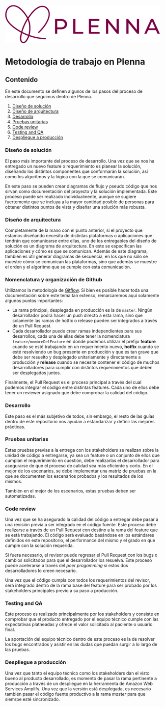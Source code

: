 ![Logo de Plenna](/assets/logo.png)

# Metodología de trabajo en Plenna

## **Contenido**

En este documento se definen algunos de los pasos del proceso de desarrollo que seguimos dentro de Plenna.

1. [Diseño de solución](#diseño-de-solución)
2. [Diseño de arquitectura](#diseño-de-arquitectura)
3. [Desarrollo](#desarrollo)
4. [Pruebas unitarias](#pruebas-unitarias)
5. [Code review](#code-review)
6. [Testing and QA](#testing-and-qa)
7. [Despliegue a producción](#despliegue-a-producción)

### **Diseño de solución**

El paso más importante del proceso de desarrollo. Una vez que se nos ha entregado un nuevo feature o requerimiento es planear la solución, diseñando los distintos componentes que conformarán la solución, así como los algoritmos y la lógica con la que se comunicarán.

En este paso se pueden crear diagramas de flujo y pseudo código que nos sirvan como documentación del proyecto y la solución implementada. Este proceso puede ser realizado individualmente, aunque se sugiere fuertemente que se incluya a la mayor cantidad posible de personas para obtener distintos puntos de vista y diseñar una solución más robusta.

### **Diseño de arquitectura**

Completamente de la mano con el punto anterior, si el proyecto que estamos diseñando necesita de distintas plataformas o aplicaciones que tendrán que comunicarse entre ellas, uno de los entregables del diseño de solución es un diagrama de arquitectura. En este se especifican las aplicaciones y cómo es que se comunican. Además de este diagrama, también es útil generar diagramas de secuencia, en los que no sólo se muestre cómo se comunican las plataformas, sino que además se muestre el orden y el algoritmo que se cumple con esta comunicación.

### **Nomenclatura y organización de Github**

Utilizamos la metodología de [Gitflow](https://www.atlassian.com/git/tutorials/comparing-workflows/gitflow-workflow). Si bien es posible hacer toda una documentación sobre este tema tan extenso, remarcaremos aquí solamente algunos puntos importantes:

- La rama principal, desplegada en producción es la de `master`. Ningún desarrollador podrá hacer un push directo a esta rama, sino que solamente las ramas de hotfix o release pueden ser integrados a través de un Pull Request.
- Cada desarrollador puede crear ramas independientes para sus desarrollos, cada una de ellas debe tener la nomenclatura `feature/nombreDelFeature` en donde podemos utilizar el prefijo **feature** cuando se esté trabajando en un requerimiento nuevo, **hotfix** cuando se esté resolviendo un bug presente en producción y que es tan grave que debe ser resuelto y desplegado unitariamente y directamente a producción y **release** cuando se necesite contener el código de muchos desarrolladores para cumplir con distintos requerimientos que deben ser desplegados juntos.

Finalmente, el Pull Request es el proceso principal a través del cual podemos integrar el código entre distintas features. Cada uno de ellos debe tener un reviewer asignado que debe comprobar la calidad del código.

### **Desarrollo**

Este paso es el más subjetivo de todos, sin embargo, el resto de las guías dentro de este repositorio nos ayudan a estandarizar y definir las mejores prácticas.

### **Pruebas unitarias**

Estas pruebas previas a la entrega con los stakeholders se realizan sobre la unidad de código a entregarse, ya sea un feature o un conjunto de ellos que cumplan el requerimiento en cuestión, debe realizarlas el desarrollador para asegurarse de que el proceso de calidad sea más eficiente y corto. En el mejor de los escenarios, se debe implementar una matriz de pruebas en la que se documenten los escenarios probados y los resultados de los mismos.

También en el mejor de los escenarios, estas pruebas deben ser automatizadas.

### **Code review**

Una vez que se ha asegurado la calidad del código a entregar debe pasar a una revisión previa a ser integrado en el código fuente. Este proceso debe realizarse a través de un Pull Request con destino a la rama del feature que se está trabajando. El código será evaluado basándose en los estándares definidos en este repositorio, el performance del mismo y el grado en que cumple con la solución requerida.

Si fuera necesario, el revisor puede regresar el Pull Request con los bugs o cambios solicitados para que el desarrollador los resuelva. Este proceso puede acelerarse a través del _peer progamming_ si estos dos desarrolladores lo creen necesario.

Una vez que el código cumpla con todos los requerimientos del revisor, será integrado dentro de la rama base del feature para ser probado por los stakeholders principales previo a su paso a producción.

### **Testing and QA**

Este proceso es realizado principalmente por los stakeholders y consiste en comprobar que el producto entregado por el equipo técnico cumple con las expectativas platneadas y ofrece el valor solicitado al paciente o usuario final.

La aportación del equipo técnico dentro de este proceso es la de resolver los bugs encontrados y asistir en las dudas que puedan surgir a lo largo de las pruebas.

### **Despliegue a producción**

Una vez que tanto el equipo técnico como los stakeholders dan el visto bueno al producto desarrollado, es momento de pasar la rama pertinente a producción a través de un despliegue en la herramienta de Amazon Web Services Amplify. Una vez que la versión está desplegada, es necesario también pasar el código fuente productivo a la rama _master_ para que siemrpe esté sincronizado.
